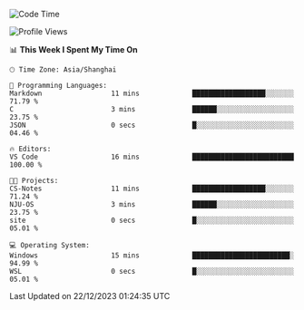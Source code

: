 <!--START_SECTION:waka-->
![Code Time](http://img.shields.io/badge/Code%20Time-1%2C432%20hrs%2049%20mins-blue)

![Profile Views](http://img.shields.io/badge/Profile%20Views-1-blue)

📊 **This Week I Spent My Time On** 

```text
🕑︎ Time Zone: Asia/Shanghai

💬 Programming Languages: 
Markdown                 11 mins             ██████████████████░░░░░░░   71.79 % 
C                        3 mins              ██████░░░░░░░░░░░░░░░░░░░   23.75 % 
JSON                     0 secs              █░░░░░░░░░░░░░░░░░░░░░░░░   04.46 % 

🔥 Editors: 
VS Code                  16 mins             █████████████████████████   100.00 % 

🐱‍💻 Projects: 
CS-Notes                 11 mins             ██████████████████░░░░░░░   71.24 % 
NJU-OS                   3 mins              ██████░░░░░░░░░░░░░░░░░░░   23.75 % 
site                     0 secs              █░░░░░░░░░░░░░░░░░░░░░░░░   05.01 % 

💻 Operating System: 
Windows                  15 mins             ████████████████████████░   94.99 % 
WSL                      0 secs              █░░░░░░░░░░░░░░░░░░░░░░░░   05.01 % 
```


 Last Updated on 22/12/2023 01:24:35 UTC
<!--END_SECTION:waka-->